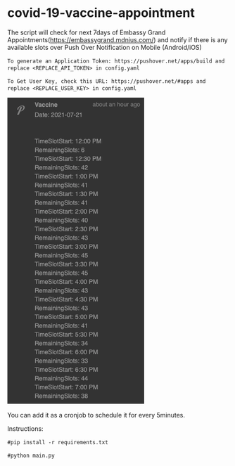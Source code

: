 # covid-19-vaccine-appointment


The script will check for next 7days of Embassy Grand Appointments(https://embassygrand.mdnius.com/) and notify if there is any available slots over Push Over Notification on Mobile (Android/iOS)

```
To generate an Application Token: https://pushover.net/apps/build and replace <REPLACE_API_TOKEN> in config.yaml
```

```
To Get User Key, check this URL: https://pushover.net/#apps and replace <REPLACE_USER_KEY> in config.yaml
```

![](Push_Over_Notification.png)

You can add it as a cronjob to schedule it for every 5minutes.

Instructions:

```
#pip install -r requirements.txt
```

```
#python main.py
```
